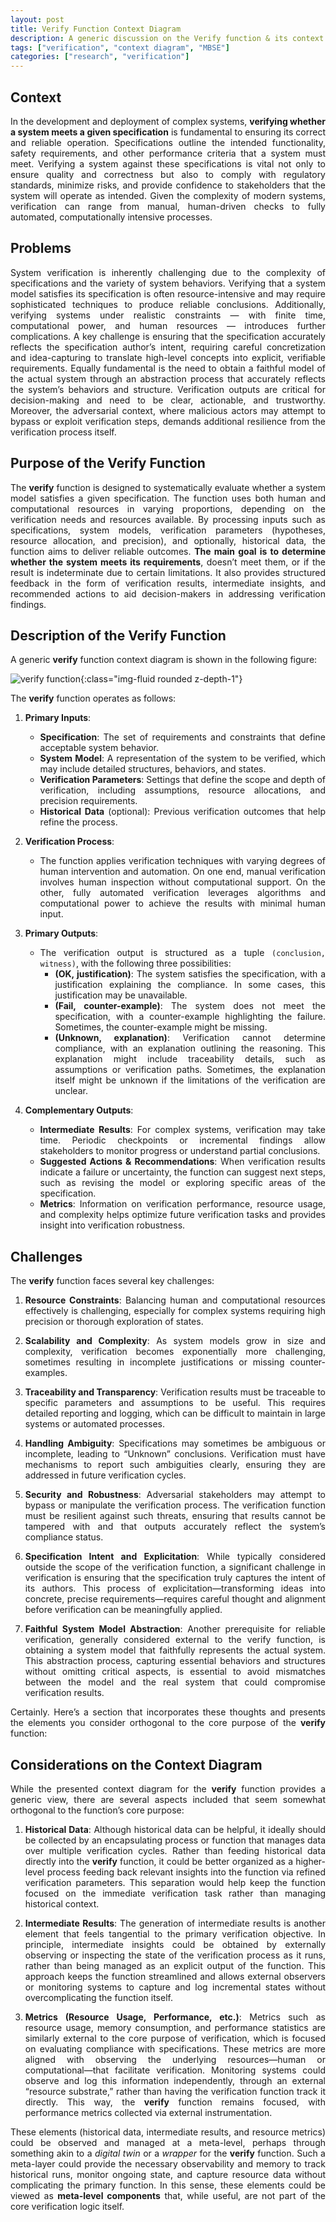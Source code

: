 ```yaml
---
layout: post
title: Verify Function Context Diagram
description: A generic discussion on the Verify function & its context
tags: ["verification", "context diagram", "MBSE"]
categories: ["research", "verification"]
---
```


<style>body {text-align: justify}</style>

## Context

In the development and deployment of complex systems, **verifying whether a system meets a given specification** is fundamental to ensuring its correct and reliable operation. Specifications outline the intended functionality, safety requirements, and other performance criteria that a system must meet. Verifying a system against these specifications is vital not only to ensure quality and correctness but also to comply with regulatory standards, minimize risks, and provide confidence to stakeholders that the system will operate as intended. Given the complexity of modern systems, verification can range from manual, human-driven checks to fully automated, computationally intensive processes.

## Problems

System verification is inherently challenging due to the complexity of specifications and the variety of system behaviors. Verifying that a system model satisfies its specification is often resource-intensive and may require sophisticated techniques to produce reliable conclusions. Additionally, verifying systems under realistic constraints — with finite time, computational power, and human resources — introduces further complications. A key challenge is ensuring that the specification accurately reflects the specification author’s intent, requiring careful concretization and idea-capturing to translate high-level concepts into explicit, verifiable requirements. Equally fundamental is the need to obtain a faithful model of the actual system through an abstraction process that accurately reflects the system’s behaviors and structure. Verification outputs are critical for decision-making and need to be clear, actionable, and trustworthy. Moreover, the adversarial context, where malicious actors may attempt to bypass or exploit verification steps, demands additional resilience from the verification process itself.

## Purpose of the Verify Function

The **verify** function is designed to systematically evaluate whether a system model satisfies a given specification. The function uses both human and computational resources in varying proportions, depending on the verification needs and resources available. By processing inputs such as specifications, system models, verification parameters (hypotheses, resource allocation, and precision), and optionally, historical data, the function aims to deliver reliable outcomes. **The main goal is to determine whether the system meets its requirements**, doesn’t meet them, or if the result is indeterminate due to certain limitations. It also provides structured feedback in the form of verification results, intermediate insights, and recommended actions to aid decision-makers in addressing verification findings.

## Description of the Verify Function

A generic **verify** function context diagram is shown in the following figure:

![verify function](/assets/img/VerifyFunction.png){:class="img-fluid rounded z-depth-1"}

The **verify** function operates as follows:

1. **Primary Inputs**:
   - **Specification**: The set of requirements and constraints that define acceptable system behavior.
   - **System Model**: A representation of the system to be verified, which may include detailed structures, behaviors, and states.
   - **Verification Parameters**: Settings that define the scope and depth of verification, including assumptions, resource allocations, and precision requirements.
   - **Historical Data** (optional): Previous verification outcomes that help refine the process.

2. **Verification Process**:
   - The function applies verification techniques with varying degrees of human intervention and automation. On one end, manual verification involves human inspection without computational support. On the other, fully automated verification leverages algorithms and computational power to achieve the results with minimal human input.

3. **Primary Outputs**:
   - The verification output is structured as a tuple `(conclusion, witness)`, with the following three possibilities:
     - **(OK, justification)**: The system satisfies the specification, with a justification explaining the compliance. In some cases, this justification may be unavailable.
     - **(Fail, counter-example)**: The system does not meet the specification, with a counter-example highlighting the failure. Sometimes, the counter-example might be missing.
     - **(Unknown, explanation)**: Verification cannot determine compliance, with an explanation outlining the reasoning. This explanation might include traceability details, such as assumptions or verification paths. Sometimes, the explanation itself might be unknown if the limitations of the verification are unclear.

4. **Complementary Outputs**:
   - **Intermediate Results**: For complex systems, verification may take time. Periodic checkpoints or incremental findings allow stakeholders to monitor progress or understand partial conclusions.
   - **Suggested Actions & Recommendations**: When verification results indicate a failure or uncertainty, the function can suggest next steps, such as revising the model or exploring specific areas of the specification.
   - **Metrics**: Information on verification performance, resource usage, and complexity helps optimize future verification tasks and provides insight into verification robustness.

## Challenges

The **verify** function faces several key challenges:

1. **Resource Constraints**: Balancing human and computational resources effectively is challenging, especially for complex systems requiring high precision or thorough exploration of states.

2. **Scalability and Complexity**: As system models grow in size and complexity, verification becomes exponentially more challenging, sometimes resulting in incomplete justifications or missing counter-examples.

3. **Traceability and Transparency**: Verification results must be traceable to specific parameters and assumptions to be useful. This requires detailed reporting and logging, which can be difficult to maintain in large systems or automated processes.

4. **Handling Ambiguity**: Specifications may sometimes be ambiguous or incomplete, leading to “Unknown” conclusions. Verification must have mechanisms to report such ambiguities clearly, ensuring they are addressed in future verification cycles.

5. **Security and Robustness**: Adversarial stakeholders may attempt to bypass or manipulate the verification process. The verification function must be resilient against such threats, ensuring that results cannot be tampered with and that outputs accurately reflect the system’s compliance status.

6. **Specification Intent and Explicitation**: While typically considered outside the scope of the verification function, a significant challenge in verification is ensuring that the specification truly captures the intent of its authors. This process of explicitation—transforming ideas into concrete, precise requirements—requires careful thought and alignment before verification can be meaningfully applied.

7. **Faithful System Model Abstraction**: Another prerequisite for reliable verification, generally considered external to the verify function, is obtaining a system model that faithfully represents the actual system. This abstraction process, capturing essential behaviors and structures without omitting critical aspects, is essential to avoid mismatches between the model and the real system that could compromise verification results.

Certainly. Here’s a section that incorporates these thoughts and presents the elements you consider orthogonal to the core purpose of the **verify** function:

## Considerations on the Context Diagram

While the presented context diagram for the **verify** function provides a generic view, there are several aspects included that seem somewhat orthogonal to the function’s core purpose:

1. **Historical Data**: Although historical data can be helpful, it ideally should be collected by an encapsulating process or function that manages data over multiple verification cycles. Rather than feeding historical data directly into the **verify** function, it could be better organized as a higher-level process feeding back relevant insights into the function via refined verification parameters. This separation would help keep the function focused on the immediate verification task rather than managing historical context.

2. **Intermediate Results**: The generation of intermediate results is another element that feels tangential to the primary verification objective. In principle, intermediate insights could be obtained by externally observing or inspecting the state of the verification process as it runs, rather than being managed as an explicit output of the function. This approach keeps the function streamlined and allows external observers or monitoring systems to capture and log incremental states without overcomplicating the function itself.

3. **Metrics (Resource Usage, Performance, etc.)**: Metrics such as resource usage, memory consumption, and performance statistics are similarly external to the core purpose of verification, which is focused on evaluating compliance with specifications. These metrics are more aligned with observing the underlying resources—human or computational—that facilitate verification. Monitoring systems could observe and log this information independently, through an external “resource substrate,” rather than having the verification function track it directly. This way, the **verify** function remains focused, with performance metrics collected via external instrumentation.

These elements (historical data, intermediate results, and resource metrics) could be observed and managed at a meta-level, perhaps through something akin to a *digital twin* or a *wrapper* for the **verify** function. Such a meta-layer could provide the necessary observability and memory to track historical runs, monitor ongoing state, and capture resource data without complicating the primary function. In this sense, these elements could be viewed as **meta-level components** that, while useful, are not part of the core verification logic itself.